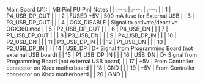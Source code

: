 Main Board (J1):
| MB Pin| PU Pin| Notes |
| :---: | :---: | :---: |
|  1 | P4_USB_DP_OUT | |
|  2 | FUSED +5V | 500 mA fuse for External USB |
|  3 | P3_USB_DP_OUT |  |
|  4 | OGX_DISABLE | Signal to activate/deactive OGX360 mod |
|  5 | P2_USB_DP_OUT |  |
|  6 | P4_USB_DN |  |
|  7 | P1_USB_DP_OUT |  |
|  8 | P3_USB_DN |  |
|  9 | P4_USB_DP_IN |  |
| 10 | P2_USB_DN |  |
| 11 | P3_USB_DP_IN |  |
| 12 | P1_USB_DN |  |
| 13 | P2_USB_DP_IN |  |
| 14 | USB_DP | D+ Signal from Programming Board (not external USB board) |
| 15 | P1_USB_DP_IN |  |
| 16 | USB_DN | D- Signal from Programming Board (not external USB board) |
| 17 | +5V | From Controller connector on Xbox motherboard |
| 18 | GND |  |
| 19 | +5V | From Controller connector on Xbox motherboard |
| 20 | GND |  |
